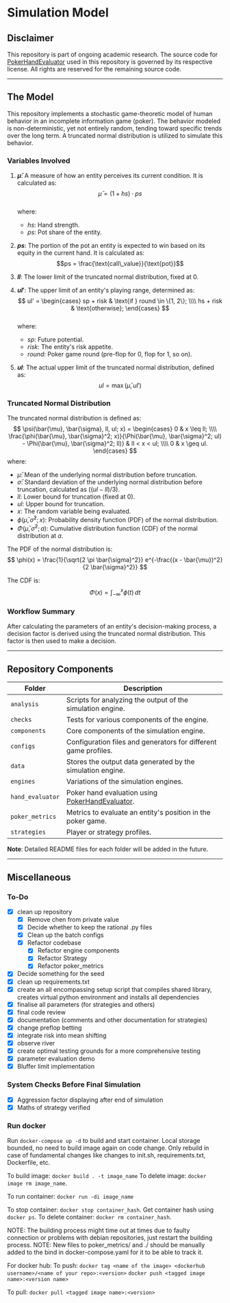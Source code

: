 # Simulation Model

## Disclaimer

This repository is part of ongoing academic research. The source code for [PokerHandEvaluator](https://github.com/HenryRLee/PokerHandEvaluator) used in this repository is governed by its respective license. All rights are reserved for the remaining source code.

---

## The Model

This repository implements a stochastic game-theoretic model of human behavior in an incomplete information game (poker). The behavior modeled is non-deterministic, yet not entirely random, tending toward specific trends over the long term. A truncated normal distribution is utilized to simulate this behavior.

### Variables Involved

1. **$\bar{\mu}$**: A measure of how an entity perceives its current condition. It is calculated as:  
   $$\bar{\mu} = (1 + hs) \cdot ps$$  
   where:  
   - $hs$: Hand strength.  
   - $ps$: Pot share of the entity.  

2. **$ps$**: The portion of the pot an entity is expected to win based on its equity in the current hand. It is calculated as:  
   $$ps = \frac{\text{call\_value}}{\text{pot}}$$  

3. **$ll$**: The lower limit of the truncated normal distribution, fixed at $0$.

4. **$ul'$**: The upper limit of an entity's playing range, determined as:  
   $$
   ul' = 
   \begin{cases} 
      sp + risk & \text{if } round \in \{1, 2\}; \\\\
      hs + risk & \text{otherwise};
   \end{cases}
   $$  
   where:  
   - $sp$: Future potential.  
   - $risk$: The entity's risk appetite.
   - $round$: Poker game round (pre-flop for 0, flop for 1, so on).

5. **$ul$**: The actual upper limit of the truncated normal distribution, defined as:  
   $$
   ul = \max(\bar{\mu}, ul')
   $$  

### Truncated Normal Distribution

The truncated normal distribution is defined as:  
$$
\psi(\bar{\mu}, \bar{\sigma}, ll, ul; x) =
\begin{cases} 
    0 & x \leq ll; \\\\
    \frac{\phi(\bar{\mu}, \bar{\sigma}^2; x)}{\Phi(\bar{\mu}, \bar{\sigma}^2; ul) - \Phi(\bar{\mu}, \bar{\sigma}^2; ll)} & ll < x < ul; \\\\
    0 & x \geq ul.
\end{cases}
$$
where:  
- $\bar{\mu}$: Mean of the underlying normal distribution before truncation.  
- $\bar{\sigma}$: Standard deviation of the underlying normal distribution before truncation, calculated as $((ul - ll) / 3)$.  
- $ll$: Lower bound for truncation (fixed at $0$).  
- $ul$: Upper bound for truncation.  
- $x$: The random variable being evaluated.  
- $\phi(\bar{\mu}, \bar{\sigma}^2; x)$: Probability density function (PDF) of the normal distribution.  
- $\Phi(\bar{\mu}, \bar{\sigma}^2; a)$: Cumulative distribution function (CDF) of the normal distribution at $a$.

The PDF of the normal distribution is:  
$$
\phi(x) = \frac{1}{\sqrt{2 \pi \bar{\sigma}^2}} e^{-\frac{(x - \bar{\mu})^2}{2 \bar{\sigma}^2}}
$$  

The CDF is:  
$$
\Phi(x) = \int_{-\infty}^x \phi(t) \, dt
$$  

### Workflow Summary

After calculating the parameters of an entity's decision-making process, a decision factor is derived using the truncated normal distribution. This factor is then used to make a decision.

---

## Repository Components

| Folder         | Description                                                                 |
|----------------|-----------------------------------------------------------------------------|
| `analysis`     | Scripts for analyzing the output of the simulation engine.                 |
| `checks`       | Tests for various components of the engine.                                |
| `components`   | Core components of the simulation engine.                                  |
| `configs`      | Configuration files and generators for different game profiles.            |
| `data`         | Stores the output data generated by the simulation engine.                 |
| `engines`      | Variations of the simulation engines.                                      |
| `hand_evaluator` | Poker hand evaluation using [PokerHandEvaluator](https://github.com/HenryRLee/PokerHandEvaluator). |
| `poker_metrics` | Metrics to evaluate an entity's position in the poker game.               |
| `strategies`   | Player or strategy profiles.                                               |

**Note**: Detailed README files for each folder will be added in the future.

---

## Miscellaneous

### To-Do

- [x] clean up repository
  - [x] Remove chen from private value
  - [x] Decide whether to keep the rational .py files
  - [x] Clean up the batch configs
  - [x] Refactor codebase
    - [x] Refactor engine components
    - [x] Refactor Strategy
    - [x] Refactor poker_metrics
- [x] Decide something for the seed
- [x] clean up requirements.txt
- [x] create an all encompassing setup script that compiles shared library, creates virtual python environment and installs all dependencies
- [x] finalise all parameters (for strategies and others)
- [x] final code review
- [x] documentation (comments and other documentation for strategies)
- [x] change preflop betting
- [x] integrate risk into mean shifting
- [x] observe river
- [x] create optimal testing grounds for a more comprehensive testing
- [x] parameter evaluation demo
- [x] Bluffer limit implementation

### System Checks Before Final Simulation

- [x] Aggression factor displaying after end of simulation
- [x] Maths of strategy verified

### Run docker

Run `docker-compose up -d` to build and start container.
Local storage bounded, no need to build image again on code change.
Only rebuild in case of fundamental changes like changes to init.sh, requirements.txt, Dockerfile, etc.

To build image: `docker build . -t image_name`
To delete image: `docker image rm image_name`.

To run container: `docker run -di image_name`

To stop container: `docker stop container_hash`.
Get container hash using `docker ps`.
To delete container: `docker rm container_hash`.

NOTE: The building process might time out at times due to faulty connection or problems with debian repositories, just restart the building process.
NOTE: New files to poker_metrics/ and ./ should be manually added to the bind in docker-compose.yaml for it to be able to track it.

For docker hub:
To push:
`docker tag <name of the image> <dockerhub username>/<name of your repo>:<version>`
`docker push <tagged image name>:<version name>`

To pull:
`docker pull <tagged image name>:<version>`
